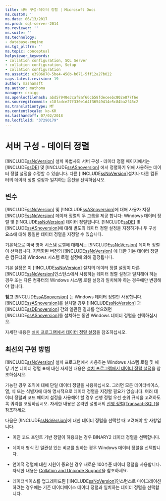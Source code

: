 ```yaml
---
title: 서버 구성-데이터 정렬 | Microsoft Docs
ms.custom: ''
ms.date: 06/13/2017
ms.prod: sql-server-2014
ms.reviewer: ''
ms.suite: ''
ms.technology:
- database-engine
ms.tgt_pltfrm: ''
ms.topic: conceptual
helpviewer_keywords:
- collation configuration, SQL Server
- collation configuration, Setup
- collation configuration
ms.assetid: e3986870-5be4-458b-b671-5ff12a27b022
caps.latest.revision: 19
author: mashamsft
ms.author: mathoma
manager: craigg
ms.openlocfilehash: abd57940e3caf8af66cb58fdeceebc802e877f6e
ms.sourcegitcommit: c18fadce27f330e1d4f36549414e5c84ba2f46c2
ms.translationtype: MT
ms.contentlocale: ko-KR
ms.lasthandoff: 07/02/2018
ms.locfileid: "37290179"
---
```

# <a name="server-configuration---collation"></a>서버 구성 - 데이터 정렬
  [!INCLUDE[ssNoVersion](../../includes/ssnoversion-md.md)] 설치 마법사의 서버 구성 - 데이터 정렬 페이지에서는 [!INCLUDE[ssDE](../../includes/ssde-md.md)] 및 [!INCLUDE[ssASnoversion](../../includes/ssasnoversion-md.md)] 에서 정렬하기 위해 사용하는 데이터 정렬 설정을 수정할 수 있습니다. 다른 [!INCLUDE[ssNoVersion](../../includes/ssnoversion-md.md)]설치나 다른 컴퓨터의 데이터 정렬 설정과 일치하는 옵션을 선택하십시오.  
  
## <a name="options"></a>변수  
 [!INCLUDE[ssNoVersion](../../includes/ssnoversion-md.md)] 및 [!INCLUDE[ssASnoversion](../../includes/ssasnoversion-md.md)]에 대해 사용자 지정  
 [!INCLUDE[ssNoVersion](../../includes/ssnoversion-md.md)] 데이터 정렬의 두 그룹을 제공 합니다: Windows 데이터 정렬 및 [!INCLUDE[ssNoVersion](../../includes/ssnoversion-md.md)] 데이터 정렬입니다. [!INCLUDE[ssDE](../../includes/ssde-md.md)] 및 [!INCLUDE[ssASnoversion](../../includes/ssasnoversion-md.md)]에 대해 별도의 데이터 정렬 설정을 지정하거나 두 구성 요소에 대해 동일한 데이터 정렬을 지정할 수 있습니다.  
  
 기본적으로 미국 영어 시스템 로캘에 대해서는 [!INCLUDE[ssNoVersion](../../includes/ssnoversion-md.md)] 데이터 정렬이 선택됩니다. 지역화된 버전의 [!INCLUDE[ssNoVersion](../../includes/ssnoversion-md.md)] 에 대한 기본 데이터 정렬은 컴퓨터의 Windows 시스템 로캘 설정에 의해 결정됩니다.  
  
 기본 설정은 이 [!INCLUDE[ssNoVersion](../../includes/ssnoversion-md.md)] 설치의 데이터 정렬 설정이 다른 [!INCLUDE[ssNoVersion](../../includes/ssnoversion-md.md)]인스턴스에서 사용하는 데이터 정렬 설정과 일치해야 하는 경우 또는 다른 컴퓨터의 Windows 시스템 로캘 설정과 일치해야 하는 경우에만 변경해야 합니다.  
  
 **참고** [!INCLUDE[ssASnoversion](../../includes/ssasnoversion-md.md)] 는 Windows 데이터 정렬만 사용합니다. [!INCLUDE[ssASnoversion](../../includes/ssasnoversion-md.md)]를 설치할 경우 [!INCLUDE[ssNoVersion](../../includes/ssnoversion-md.md)] 과 [!INCLUDE[ssDEnoversion](../../includes/ssdenoversion-md.md)] 간의 일관된 결과를 얻으려면 [!INCLUDE[ssASnoversion](../../includes/ssasnoversion-md.md)]를 설치하는 동안 Windows 데이터 정렬을 선택하십시오.  
  
 자세한 내용은 [설치 프로그램에서 데이터 정렬 설정](http://go.microsoft.com/fwlink/?LinkId=190977)을 참조하십시오.  
  
## <a name="best-practices"></a>최선의 구현 방법  
 [!INCLUDE[ssNoVersion](../../includes/ssnoversion-md.md)] 설치 프로그램에서 사용하는 Windows 시스템 로캘 및 해당 기본 데이터 정렬 표에 대한 자세한 내용은 [설치 프로그램에서 데이터 정렬 설정](http://go.microsoft.com/fwlink/?LinkId=190977)을 참조하십시오.  
  
 가능한 경우 조직에 대해 단일 데이터 정렬을 사용하십시오. 그러면 모든 데이터베이스, 열, 식 또는 식별자에 대해 명시적으로 데이터 정렬을 지정할 필요가 없습니다. 여러 데이터 정렬과 코드 페이지 설정을 사용해야 할 경우 선행 정렬 우선 순위 규칙을 고려하도록 쿼리를 코딩하십시오. 자세한 내용은 온라인 설명서의 [선행 정렬&#40;Transact-SQL&#41;](/sql/t-sql/statements/collation-precedence-transact-sql)을 참조하세요.  
  
 다음은 [!INCLUDE[ssNoVersion](../../includes/ssnoversion-md.md)]에 대한 데이터 정렬을 선택할 때 고려해야 할 사항입니다.  
  
-   이진 코드 포인트 기반 정렬이 허용되는 경우 BINARY2 데이터 정렬을 선택합니다.  
  
-   데이터 형식 간 일관성 있는 비교를 원하는 경우 Windows 데이터 정렬을 선택합니다.  
  
-   언어적 정렬에 대한 지원이 중요한 경우 새로운 100수준 데이터 정렬을 사용합니다. 자세한 내용은 [Collation and Unicode Support](../../relational-databases/collations/collation-and-unicode-support.md)을 참조하세요.  
  
-   데이터베이스를 업그레이드된 [!INCLUDE[ssNoVersion](../../includes/ssnoversion-md.md)]인스턴스로 마이그레이션하려는 경우에는 기존 데이터베이스 데이터 정렬과 일치하는 데이터 정렬을 선택합니다.  
  
  
